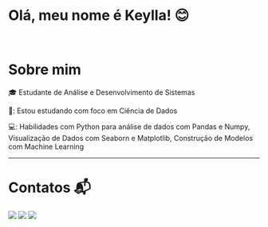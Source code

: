 # Olá, meu nome é Keylla! 😊<br>
<br/>

# Sobre mim

🎓 Estudante de Análise e Desenvolvimento de Sistemas 

🌱: Estou estudando com foco em Ciência de Dados

💻: Habilidades com Python para análise de dados com Pandas e Numpy, Visualização de Dados com Seaborn e Matplotlib, Construção de Modelos com Machine Learning

***

# Contatos 📬

<div style="display: inline">
<a href="https://www.linkedin.com/in/keyllascarvalho/"><img src="https://img.shields.io/badge/linkedin-%230077B5.svg?style=for-the-badge&logo=linkedin&logoColor=white"></a>
<a href="kscarvalho10@gmail.com"><img src="https://img.shields.io/badge/Gmail-D14836?style=for-the-badge&logo=gmail&logoColor=white"></a>
<a href="https://github.com/keyscarvalho"><img src="https://img.shields.io/badge/github-%23121011.svg?style=for-the-badge&logo=github&logoColor=white"></a>
</div>
